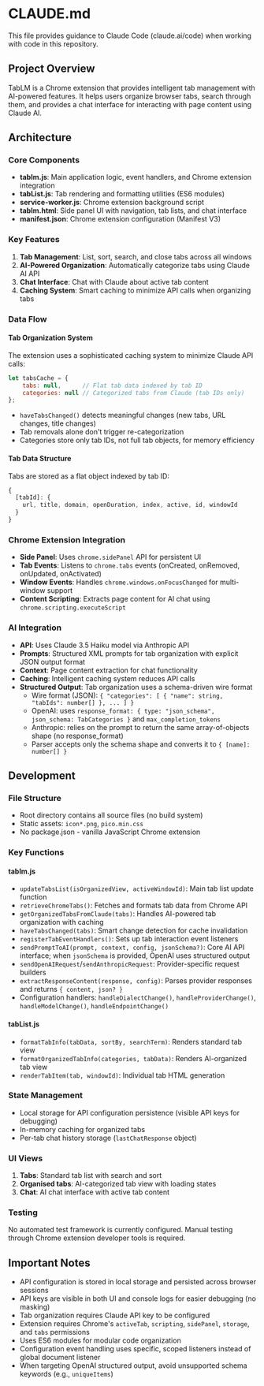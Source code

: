 # CLAUDE.md

This file provides guidance to Claude Code (claude.ai/code) when working with code in this repository.

## Project Overview

TabLM is a Chrome extension that provides intelligent tab management with AI-powered features. It helps users organize browser tabs, search through them, and provides a chat interface for interacting with page content using Claude AI.

## Architecture

### Core Components

- **tablm.js**: Main application logic, event handlers, and Chrome extension integration
- **tabList.js**: Tab rendering and formatting utilities (ES6 modules)
- **service-worker.js**: Chrome extension background script
- **tablm.html**: Side panel UI with navigation, tab lists, and chat interface
- **manifest.json**: Chrome extension configuration (Manifest V3)

### Key Features

1. **Tab Management**: List, sort, search, and close tabs across all windows
2. **AI-Powered Organization**: Automatically categorize tabs using Claude AI API
3. **Chat Interface**: Chat with Claude about active tab content
4. **Caching System**: Smart caching to minimize API calls when organizing tabs

### Data Flow

#### Tab Organization System
The extension uses a sophisticated caching system to minimize Claude API calls:

```javascript
let tabsCache = {
    tabs: null,      // Flat tab data indexed by tab ID
    categories: null // Categorized tabs from Claude (tab IDs only)
};
```

- `haveTabsChanged()` detects meaningful changes (new tabs, URL changes, title changes)
- Tab removals alone don't trigger re-categorization
- Categories store only tab IDs, not full tab objects, for memory efficiency

#### Tab Data Structure
Tabs are stored as a flat object indexed by tab ID:
```javascript
{
  [tabId]: {
    url, title, domain, openDuration, index, active, id, windowId
  }
}
```

### Chrome Extension Integration

- **Side Panel**: Uses `chrome.sidePanel` API for persistent UI
- **Tab Events**: Listens to `chrome.tabs` events (onCreated, onRemoved, onUpdated, onActivated)
- **Window Events**: Handles `chrome.windows.onFocusChanged` for multi-window support
- **Content Scripting**: Extracts page content for AI chat using `chrome.scripting.executeScript`

### AI Integration

- **API**: Uses Claude 3.5 Haiku model via Anthropic API
- **Prompts**: Structured XML prompts for tab organization with explicit JSON output format
- **Context**: Page content extraction for chat functionality
- **Caching**: Intelligent caching system reduces API calls
- **Structured Output**: Tab organization uses a schema-driven wire format
  - Wire format (JSON): `{ "categories": [ { "name": string, "tabIds": number[] }, ... ] }`
  - OpenAI: uses `response_format: { type: "json_schema", json_schema: TabCategories }` and `max_completion_tokens`
  - Anthropic: relies on the prompt to return the same array-of-objects shape (no response_format)
  - Parser accepts only the schema shape and converts it to `{ [name]: number[] }`

## Development

### File Structure
- Root directory contains all source files (no build system)
- Static assets: `icon*.png`, `pico.min.css`
- No package.json - vanilla JavaScript Chrome extension

### Key Functions

#### tablm.js
- `updateTabsList(isOrganizedView, activeWindowId)`: Main tab list update function
- `retrieveChromeTabs()`: Fetches and formats tab data from Chrome API
- `getOrganizedTabsFromClaude(tabs)`: Handles AI-powered tab organization with caching
- `haveTabsChanged(tabs)`: Smart change detection for cache invalidation
- `registerTabEventHandlers()`: Sets up tab interaction event listeners
- `sendPromptToAI(prompt, context, config, jsonSchema?)`: Core AI API interface; when `jsonSchema` is provided, OpenAI uses structured output
- `sendOpenAIRequest`/`sendAnthropicRequest`: Provider-specific request builders
- `extractResponseContent(response, config)`: Parses provider responses and returns `{ content, json? }`
- Configuration handlers: `handleDialectChange()`, `handleProviderChange()`, `handleModelChange()`, `handleEndpointChange()`

#### tabList.js
- `formatTabInfo(tabData, sortBy, searchTerm)`: Renders standard tab view
- `formatOrganizedTabInfo(categories, tabData)`: Renders AI-organized tab view
- `renderTabItem(tab, windowId)`: Individual tab HTML generation

### State Management
- Local storage for API configuration persistence (visible API keys for debugging)
- In-memory caching for organized tabs
- Per-tab chat history storage (`lastChatResponse` object)

### UI Views
1. **Tabs**: Standard tab list with search and sort
2. **Organised tabs**: AI-categorized tab view with loading states
3. **Chat**: AI chat interface with active tab content

### Testing
No automated test framework is currently configured. Manual testing through Chrome extension developer tools is required.

## Important Notes

- API configuration is stored in local storage and persisted across browser sessions
- API keys are visible in both UI and console logs for easier debugging (no masking)
- Tab organization requires Claude API key to be configured
- Extension requires Chrome's `activeTab`, `scripting`, `sidePanel`, `storage`, and `tabs` permissions
- Uses ES6 modules for modular code organization
- Configuration event handling uses specific, scoped listeners instead of global document listener
- When targeting OpenAI structured output, avoid unsupported schema keywords (e.g., `uniqueItems`)
